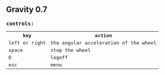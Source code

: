 
Gravity 0.7
--------------------------------------------------------------------------------
<pre><table>
<b>controls:</b>
<tr><th>key</th><th>action</th></tr>
<tr><td>left or right</td><td>the angular acceleration of the wheel</td></tr>
<tr><td>space</td><td>stop the wheel</td></tr>
<tr><td>D</td><td>logoff</td></tr>
<tr><td>esc</td><td>menu</td></tr>
</table></pre>
